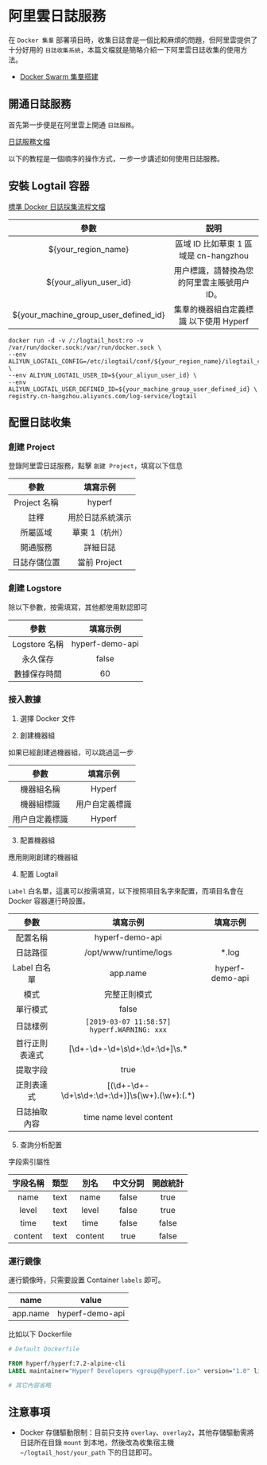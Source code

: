 # 阿里雲日誌服務

在 `Docker 集羣` 部署項目時，收集日誌會是一個比較麻煩的問題，但阿里雲提供了十分好用的 `日誌收集系統`，本篇文檔就是簡略介紹一下阿里雲日誌收集的使用方法。

* [Docker Swarm 集羣搭建](zh/tutorial/docker-swarm.md)

## 開通日誌服務

首先第一步便是在阿里雲上開通 `日誌服務`。

[日誌服務文檔](https://help.aliyun.com/product/28958.html)

以下的教程是一個順序的操作方式，一步一步講述如何使用日誌服務。

## 安裝 Logtail 容器

[標準 Docker 日誌採集流程文檔](https://help.aliyun.com/document_detail/66659.html)

|                 參數                  |                    説明                    |
|:-------------------------------------:|:------------------------------------------:|
|          ${your_region_name}          |     區域 ID 比如華東 1 區域是 cn-hangzhou     |
|        ${your_aliyun_user_id}         | 用户標識，請替換為您的阿里雲主賬號用户 ID。 |
| ${your_machine_group_user_defined_id} |   集羣的機器組自定義標識 以下使用 Hyperf   |

```
docker run -d -v /:/logtail_host:ro -v /var/run/docker.sock:/var/run/docker.sock \
--env ALIYUN_LOGTAIL_CONFIG=/etc/ilogtail/conf/${your_region_name}/ilogtail_config.json \
--env ALIYUN_LOGTAIL_USER_ID=${your_aliyun_user_id} \
--env ALIYUN_LOGTAIL_USER_DEFINED_ID=${your_machine_group_user_defined_id} \
registry.cn-hangzhou.aliyuncs.com/log-service/logtail
```

## 配置日誌收集

### 創建 Project

登錄阿里雲日誌服務，點擊 `創建 Project`，填寫以下信息

|     參數     |     填寫示例     |
|:------------:|:----------------:|
| Project 名稱  |      hyperf      |
|     註釋     | 用於日誌系統演示 |
|   所屬區域   |  華東 1（杭州）   |
|   開通服務   |     詳細日誌     |
| 日誌存儲位置 |   當前 Project    |

### 創建 Logstore

除以下參數，按需填寫，其他都使用默認即可

|     參數     |     填寫示例     |
|:------------:|:---------------:|
| Logstore 名稱 | hyperf-demo-api |
|   永久保存    |      false      |
| 數據保存時間  |       60        |

### 接入數據

1. 選擇 Docker 文件

2. 創建機器組

如果已經創建過機器組，可以跳過這一步

|      參數      |    填寫示例    |
|:-------------:|:-------------:|
|   機器組名稱    |     Hyperf    |
|   機器組標識    |  用户自定義標識 |
|  用户自定義標識  |     Hyperf    |

3. 配置機器組

應用剛剛創建的機器組

4. 配置 Logtail

`Label` 白名單，這裏可以按需填寫，以下按照項目名字來配置，而項目名會在 Docker 容器運行時設置。

|      參數      |                     填寫示例                      |    填寫示例     |
|:--------------:|:-------------------------------------------------:|:---------------:|
|    配置名稱    |                  hyperf-demo-api                  |                 |
|    日誌路徑    |               /opt/www/runtime/logs               |      *.log      |
|  Label 白名單   |                     app.name                      | hyperf-demo-api |
|      模式      |                   完整正則模式                    |                 |
|    單行模式    |                       false                       |                 |
|    日誌樣例    |     `[2019-03-07 11:58:57] hyperf.WARNING: xxx`     |                 |
| 首行正則表達式 |         \[\d+-\d+-\d+\s\d+:\d+:\d+\]\s.*          |                 |
|    提取字段    |                       true                        |                 |
|   正則表達式   | \[(\d+-\d+-\d+\s\d+:\d+:\d+)\]\s(\w+)\.(\w+):(.*) |                 |
|  日誌抽取內容  |              time name level content              |                 |

5. 查詢分析配置

字段索引屬性

| 字段名稱 | 類型 |  別名   | 中文分詞 | 開啟統計 |
|:--------:|:----:|:-------:|:--------:|:--------:|
|   name   | text |  name   |  false   |   true   |
|  level   | text |  level  |  false   |   true   |
|   time   | text |  time   |  false   |  false   |
| content  | text | content |   true   |  false   |

### 運行鏡像

運行鏡像時，只需要設置 Container `labels` 即可。

|   name   |      value      |
|:--------:|:---------------:|
| app.name | hyperf-demo-api |

比如以下 Dockerfile

```Dockerfile
# Default Dockerfile

FROM hyperf/hyperf:7.2-alpine-cli
LABEL maintainer="Hyperf Developers <group@hyperf.io>" version="1.0" license="MIT" app.name="hyperf-demo-api"

# 其它內容省略
```

## 注意事項

- Docker 存儲驅動限制：目前只支持 `overlay`、`overlay2`，其他存儲驅動需將日誌所在目錄 `mount` 到本地，然後改為收集宿主機 `~/logtail_host/your_path` 下的日誌即可。



